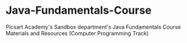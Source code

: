 # Java-Fundamentals-Course
Picsart Academy's Sandbox department's Java Fundamentals Course Materials and Resources (Computer Programming Track)
